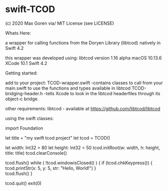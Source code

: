 # swift-TCOD 

(c) 2020 Max Goren via/ MIT License (see LICENSE)

Whats Here:

a wrapper for calling functions from the Doryen Library (libtcod) natively in Swift 4.2

this wrapper was developed using:
libtcod version 1.16 alpha 
macOS 10.13.6
XCode 10.1
Swift 4.2


Getting started:

add to your project:
TCOD-wrapper.swift        -contains classes to call from your main.swift to use the functions and types available in libtcod
TCOD-bridging-header.h    -tells Xcode to look in the libtcod headerfiles through its object-c bridge.

other requirements: libtcod - available at https://github.com/libtcod/libtcod
                               

using the swift classes:

import Foundation

let title = "my swift tcod project"
let tcod = TCOD()

let width: Int32 = 80
let height: Int32 = 50
tcod.initRoot(w: width, h: height, title: title)
tcod.clearConsole()

tcod.flush()
while ( !tcod.windowisClosed() ) {
    if (tcod.chkKeypress()) {
       tcod.printStr(x: 5, y: 5, str: "Hello, World!")
    }   
    tcod.flush()
}

tcod.quit()
exit(0)
